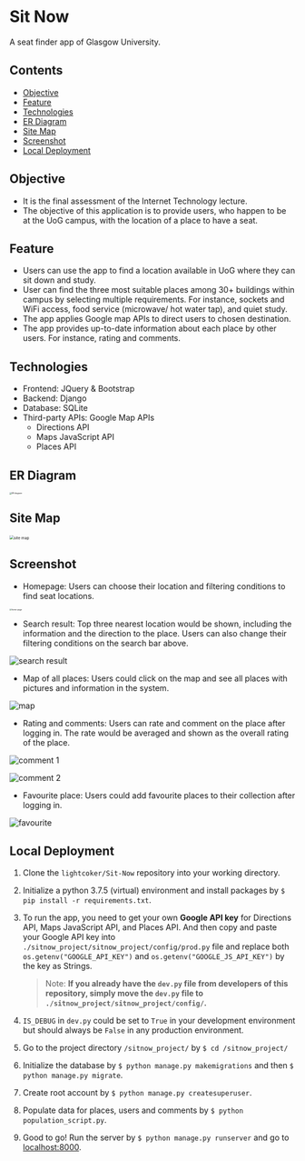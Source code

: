 # Sit Now

A seat finder app of Glasgow University.

## Contents

- [Objective](#objective)
- [Feature](#feature)
- [Technologies](#technologies)
- [ER Diagram](#er-diagram)
- [Site Map](#site-map) 
- [Screenshot](#screenshot)
- [Local Deployment](#local-deployment) 

## Objective

- It is the final assessment of the Internet Technology lecture.
- The objective of this application is to provide users, who happen to be at the UoG campus, with the location of a place to have a seat.

## Feature

- Users can use the app to find a location available in UoG where they can sit down and study.
- User can find the three most suitable places among 30+ buildings within campus by selecting multiple requirements. For instance, sockets and WiFi access, food service (microwave/ hot water tap), and quiet study.
- The app applies Google map APIs to direct users to chosen destination.
- The app provides up-to-date information about each place by other users. For instance, rating and comments.

## Technologies

- Frontend: JQuery & Bootstrap
- Backend: Django
- Database: SQLite
- Third-party APIs: Google Map APIs
  - Directions API
  - Maps JavaScript API
  - Places API

## ER Diagram

<img src="https://raw.githubusercontent.com/lightcoker/Sit-Now/master/doc/img/ER_diagram_w_background.png" alt="ER diagram" style="zoom:24%;" />

## Site Map

<img src="https://raw.githubusercontent.com/lightcoker/Sit-Now/master/doc/img/site_map.png" alt="site map" style="zoom:48%;" />

## Screenshot

- Homepage: Users can choose their location and filtering conditions to find seat locations.

<img src="https://raw.githubusercontent.com/lightcoker/Sit-Now/master/doc/img/screenshot_homepage.jpg" alt="home page" style="zoom:24%;" />

- Search result: Top three nearest location would be shown, including the information and the direction to the place. Users can also change their filtering conditions on the search bar above.

![search result](https://raw.githubusercontent.com/lightcoker/Sit-Now/master/doc/img/screenshot_search_result.jpg)

- Map of all places: Users could click on the map and see all places with pictures and information in the system.

<img src="https://raw.githubusercontent.com/lightcoker/Sit-Now/master/doc/img/screenshot_map.jpg" alt="map" />

- Rating and comments: Users can rate and comment on the place after logging in. The rate would be averaged and shown as the overall rating of the place.

![comment 1](https://raw.githubusercontent.com/lightcoker/Sit-Now/master/doc/img/screenshot_comment_1.jpg)

![comment 2](https://raw.githubusercontent.com/lightcoker/Sit-Now/master/doc/img/screenshot_comment_2.jpg)

- Favourite place: Users could add favourite places to their collection after logging in.

![favourite](https://raw.githubusercontent.com/lightcoker/Sit-Now/master/doc/img/screenshot_favorite.jpg)

## Local Deployment

1. Clone the `lightcoker/Sit-Now` repository into your working directory.

2. Initialize a python 3.7.5 (virtual) environment and install packages by `$ pip install -r requirements.txt`.

3. To run the app, you need to get your own **Google API key** for Directions API, Maps JavaScript API, and Places API. And then copy and paste your Google API key into `./sitnow_project/sitnow_project/config/prod.py` file and replace both `os.getenv("GOOGLE_API_KEY")` and `os.getenv("GOOGLE_JS_API_KEY")` by the key as Strings.

   > Note: **If you already have the `dev.py` file from developers of this repository, simply move the `dev.py` file to `./sitnow_project/sitnow_project/config/`.**

4. `IS_DEBUG` in `dev.py` could be set to `True` in your development environment but should always be `False` in any production environment.

5. Go to the project directory `/sitnow_project/` by `$ cd /sitnow_project/`

6. Initialize the database by `$ python manage.py makemigrations` and then `$ python manage.py migrate`.

7. Create root account by `$ python manage.py createsuperuser`.

8. Populate data for places, users and comments by `$ python population_script.py`.

9. Good to go! Run the server by `$ python manage.py runserver` and go to [localhost:8000](http://localhost:8000/).
